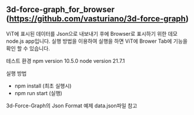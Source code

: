 ## 3d-force-graph_for_browser (https://github.com/vasturiano/3d-force-graph)

ViT에 표시된 데이터를 Json으로 내보내기 후에 Browser로 표시하기 위한 데모 node.js app입니다.
실행 방법을 이용하여  실행을 하면 ViT에 Brower Tab에 기능을 확인 할 수 있습니다.


테스트 환경
npm version 10.5.0
node version 21.7.1

실행 방법
- npm install (최초 실행시)
- npm run start (실행)

3d-Force-Graph의 Json Format 예제
data.json파일 참고
